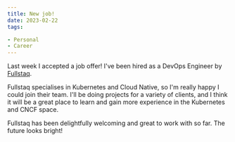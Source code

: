 ```yaml
---
title: New job!
date: 2023-02-22
tags:

- Personal
- Career
---
```


Last week I accepted a job offer! I've been hired as a DevOps Engineer by [Fullstaq](https://fullstaq.com).

Fullstaq specialises in Kubernetes and Cloud Native, so I'm really happy I could join their team. I'll be doing projects for a variety of clients, and I think it will be a great place to learn and gain more experience in the Kubernetes and CNCF space.

Fullstaq has been delightfully welcoming and great to work with so far. The future looks bright!
